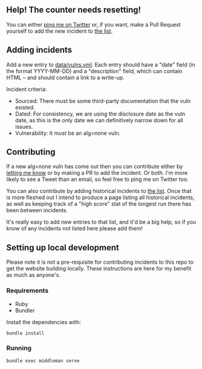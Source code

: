 ## Help! The counter needs resetting!

You can either [ping me on Twitter](https://twitter.com/zofrex) or, if you want, make a Pull Request yourself to add the new incident to [the list](data/vulns.yml).

## Adding incidents

Add a new entry to [data/vulns.yml](data/vulns.yml). Each entry should have a "date" field (in the format YYYY-MM-DD) and a "description" field, which can contain HTML – and should contain a link to a write-up.

Incident criteria:

* Sourced: There must be some third-party documentation that the vuln existed.
* Dated: For consistency, we are using the disclosure date as the vuln date, as this is the only date we can definitively narrow down for all issues.
* Vulnerability: It _must_ be an alg=none vuln.

## Contributing

If a new alg=none vuln has come out then you can contribute either by [letting me know](https://twitter.com/zofrex) or by making a PR to add the incident. Or both. I'm more likely to see a Tweet than an email, so feel free to ping me on Twitter too.

You can also contribute by adding historical incidents to [the list](data/vulns.yml). Once that is more fleshed out I intend to produce a page listing all historical incidents, as well as keeping track of a "high score" stat of the longest run there has been between incidents.

It's really easy to add new entries to that list, and it'd be a big help, so if you know of any incidents not listed here please add them!

## Setting up local development

Please note it is not a pre-requisite for contributing incidents to this repo to get the website building locally. These instructions are here for my benefit as much as anyone's.

### Requirements

* Ruby
* Bundler

Install the dependencies with:

```
bundle install
```

### Running

```
bundle exec middleman serve
```
